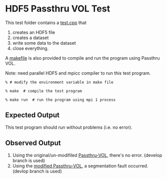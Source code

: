 # HDF5 Passthru VOL Test
This test folder contains a [test.cpp](./test.cpp) that
1. creates an HDF5 file
1. creates a dataset
1. write some data to the dataset
1. close everything.

A [makefile](./makefile) is also provided to compile and run the program using Passthru VOL.

Note: need parallel HDF5 and mpicc compiler to run this test program.

```shell
% # modify the environment variable in make file

% make  # compile the test program

% make run  # run the program using mpi 1 process
```

## Expected Output
This test program should run without problems (i.e. no error).

## Observed Output
1. Using the original/un-modifiled [Passthru-VOL](https://github.com/hpc-io/vol-external-passthrough), there's no error. (develop branch is used)
1. Using the [modified Passthru-VOL](https://github.com/yzanhua/vol-external-passthrough), 
a segmentation fault occurred. (devlop branch is used)
